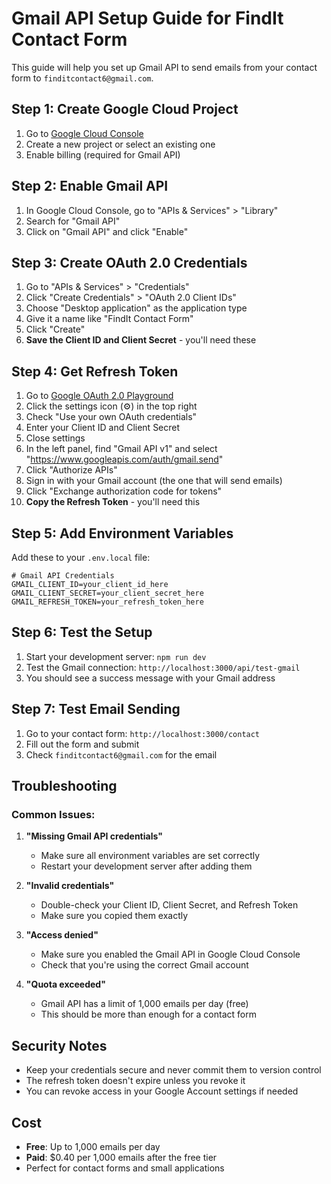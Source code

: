 # Gmail API Setup Guide for FindIt Contact Form

This guide will help you set up Gmail API to send emails from your contact form to `finditcontact6@gmail.com`.

## Step 1: Create Google Cloud Project

1. Go to [Google Cloud Console](https://console.cloud.google.com/)
2. Create a new project or select an existing one
3. Enable billing (required for Gmail API)

## Step 2: Enable Gmail API

1. In Google Cloud Console, go to "APIs & Services" > "Library"
2. Search for "Gmail API"
3. Click on "Gmail API" and click "Enable"

## Step 3: Create OAuth 2.0 Credentials

1. Go to "APIs & Services" > "Credentials"
2. Click "Create Credentials" > "OAuth 2.0 Client IDs"
3. Choose "Desktop application" as the application type
4. Give it a name like "FindIt Contact Form"
5. Click "Create"
6. **Save the Client ID and Client Secret** - you'll need these

## Step 4: Get Refresh Token

1. Go to [Google OAuth 2.0 Playground](https://developers.google.com/oauthplayground/)
2. Click the settings icon (⚙️) in the top right
3. Check "Use your own OAuth credentials"
4. Enter your Client ID and Client Secret
5. Close settings
6. In the left panel, find "Gmail API v1" and select "https://www.googleapis.com/auth/gmail.send"
7. Click "Authorize APIs"
8. Sign in with your Gmail account (the one that will send emails)
9. Click "Exchange authorization code for tokens"
10. **Copy the Refresh Token** - you'll need this

## Step 5: Add Environment Variables

Add these to your `.env.local` file:

```env
# Gmail API Credentials
GMAIL_CLIENT_ID=your_client_id_here
GMAIL_CLIENT_SECRET=your_client_secret_here
GMAIL_REFRESH_TOKEN=your_refresh_token_here
```

## Step 6: Test the Setup

1. Start your development server: `npm run dev`
2. Test the Gmail connection: `http://localhost:3000/api/test-gmail`
3. You should see a success message with your Gmail address

## Step 7: Test Email Sending

1. Go to your contact form: `http://localhost:3000/contact`
2. Fill out the form and submit
3. Check `finditcontact6@gmail.com` for the email

## Troubleshooting

### Common Issues:

1. **"Missing Gmail API credentials"**
   - Make sure all environment variables are set correctly
   - Restart your development server after adding them

2. **"Invalid credentials"**
   - Double-check your Client ID, Client Secret, and Refresh Token
   - Make sure you copied them exactly

3. **"Access denied"**
   - Make sure you enabled the Gmail API in Google Cloud Console
   - Check that you're using the correct Gmail account

4. **"Quota exceeded"**
   - Gmail API has a limit of 1,000 emails per day (free)
   - This should be more than enough for a contact form

## Security Notes

- Keep your credentials secure and never commit them to version control
- The refresh token doesn't expire unless you revoke it
- You can revoke access in your Google Account settings if needed

## Cost

- **Free**: Up to 1,000 emails per day
- **Paid**: $0.40 per 1,000 emails after the free tier
- Perfect for contact forms and small applications 